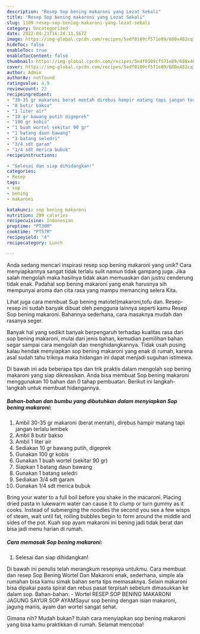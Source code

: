 ```yaml
---
description: "Resep Sop bening makaroni yang Lezat Sekali"
title: "Resep Sop bening makaroni yang Lezat Sekali"
slug: 1109-resep-sop-bening-makaroni-yang-lezat-sekali
category: Uncategorized
date: 2022-04-21T16:24:11.567Z
image: https://img-global.cpcdn.com/recipes/5edf0109cf571e89/680x482cq70/sop-bening-makaroni-foto-resep-utama.jpg
hideToc: false
enableToc: true
enableTocContent: false
thumbnail: https://img-global.cpcdn.com/recipes/5edf0109cf571e89/680x482cq70/sop-bening-makaroni-foto-resep-utama.jpg
cover: https://img-global.cpcdn.com/recipes/5edf0109cf571e89/680x482cq70/sop-bening-makaroni-foto-resep-utama.jpg
author: Admin
authorAv: notfound
ratingvalue: 4.9
reviewcount: 22
recipeingredient:
- "30-35 gr makaroni berat mentah direbus hampir matang tapi jangan terlalu lembek"
- "8 butir bakso"
- "1 liter air"
- "10 gr bawang putih digeprek"
- "100 gr kobis"
- "1 buah wortel sekitar 90 gr"
- "1 batang daun bawang"
- "1 batang seledri"
- "3/4 sdt garam"
- "1/4 sdt merica bubuk"
recipeinstructions:

- "Selesai dan siap dihidangkan!"
categories:
- Resep
tags:
- sop
- bening
- makaroni

katakunci: sop bening makaroni 
nutrition: 209 calories
recipecuisine: Indonesian
preptime: "PT30M"
cooktime: "PT57M"
recipeyield: "4"
recipecategory: Lunch

---
```





Anda sedang mencari inspirasi resep sop bening makaroni yang unik? Cara menyiapkannya sangat tidak terlalu sulit namun tidak gampang juga. Jika salah mengolah maka hasilnya tidak akan memuaskan dan justru cenderung tidak enak. Padahal sop bening makaroni yang enak harusnya sih mempunyai aroma dan cita rasa yang mampu memancing selera Kita.





Lihat juga cara membuat Sup bening matotel(makaroni,tofu dan. Resep-resep ini sudah banyak dibuat oleh pengguna lainnya seperti kamu Resep Sop bening makaroni. Bahannya sederhana, cara masaknya mudah dan rasanya seger.

Banyak hal yang sedikit banyak berpengaruh terhadap kualitas rasa dari sop bening makaroni, mulai dari jenis bahan, kemudian pemilihan bahan segar sampai cara mengolah dan menghidangkannya. Tidak usah pusing kalau hendak menyiapkan sop bening makaroni yang enak di rumah, karena asal sudah tahu triknya maka hidangan ini dapat menjadi suguhan istimewa.






Di bawah ini ada beberapa tips dan trik praktis dalam mengolah sop bening makaroni yang siap dikreasikan. Anda bisa membuat Sop bening makaroni menggunakan 10 bahan dan 0 tahap pembuatan. Berikut ini langkah-langkah untuk membuat hidangannya.

<!--inarticleads1-->

##### Bahan-bahan dan bumbu yang dibutuhkan dalam menyiapkan Sop bening makaroni:

1. Ambil 30-35 gr makaroni (berat mentah), direbus hampir matang tapi jangan terlalu lembek
1. Ambil 8 butir bakso
1. Ambil 1 liter air
1. Sediakan 10 gr bawang putih, digeprek
1. Gunakan 100 gr kobis
1. Gunakan 1 buah wortel (sekitar 90 gr)
1. Siapkan 1 batang daun bawang
1. Gunakan 1 batang seledri
1. Sediakan 3/4 sdt garam
1. Gunakan 1/4 sdt merica bubuk


Bring your water to a full boil before you shake in the macaroni. Placing dried pasta in lukewarm water can cause it to clump or turn gummy as it cooks. Instead of submerging the noodles the second you see a few wisps of steam, wait until fat, roiling bubbles begin to form around the middle and sides of the pot. Kuah sop ayam makaroni ini bening jadi tidak berat dan bisa jadi menu harian di rumah. 

<!--inarticleads2-->

##### Cara memasak Sop bening makaroni:


1. Selesai dan siap dihidangkan!

Di bawah ini penulis telah merangkum resepnya untukmu. Cara membuat dan resep Sop Bening Wortel Dan Makaroni enak, sederhana, simple ala rumahan bisa kamu simak bahan serta tips memasaknya. Selain makaroni bisa dipakai pasta spiral dan rebus pasat terpisah sebelum dimasukkan ke dalam sop. Bahan-bahan: - Wortel RESEP SOP BENING MAKARONI JAGUNG SAYUR SOP AYAMSayur sop bening dengan isian makaroni, jagung manis, ayam dan wortel sangat sehat. 

Gimana nih? Mudah bukan? Itulah cara menyiapkan sop bening makaroni yang bisa kamu praktikkan di rumah. Selamat mencoba!
